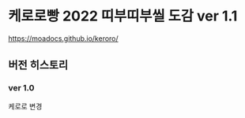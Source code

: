 케로로빵 2022 띠부띠부씰 도감 ver 1.1
==========================

https://moadocs.github.io/keroro/

## 버전 히스토리
### ver 1.0 

케로로 변경
